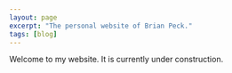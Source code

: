 ```yaml
---
layout: page
excerpt: "The personal website of Brian Peck."
tags: [blog]
---
```


Welcome to my website.
It is currently under construction.
